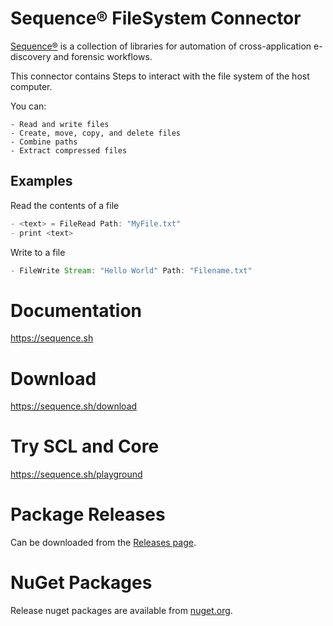 # Sequence® FileSystem Connector

[Sequence®](https://sequence.sh) is a collection of libraries for
automation of cross-application e-discovery and forensic workflows.

This connector contains Steps to interact with the file system of the host computer.

You can:

    - Read and write files
    - Create, move, copy, and delete files
    - Combine paths
    - Extract compressed files

## Examples

Read the contents of a file

```scala
- <text> = FileRead Path: "MyFile.txt"
- print <text>
```

Write to a file

```scala
- FileWrite Stream: "Hello World" Path: "Filename.txt"
```

# Documentation

https://sequence.sh

# Download

https://sequence.sh/download

# Try SCL and Core

https://sequence.sh/playground

# Package Releases

Can be downloaded from the [Releases page](https://gitlab.com/sequence/connectors/filesystem/-/releases).

# NuGet Packages

Release nuget packages are available from [nuget.org](https://www.nuget.org/profiles/Sequence).
